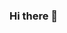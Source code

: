 ### Hi there 👋

<!--
**eddielin1123/eddielin1123** is a ✨ _special_ ✨ repository because its `README.md` (this file) appears on your GitHub profile.
<img align="right" src="https://github-readme-stats.vercel.app/api?username=eddielin1123_icons=true&icon_color=CE1D2D&text_color=718096&bg_color=ffffff&hide_title=true" />

Here are some ideas to get you started:

- 🔭 I’m currently working on ...
- 🌱 I’m currently learning ...
- 👯 I’m looking to collaborate on ...
- 🤔 I’m looking for help with ...
- 💬 Ask me about ...
- 📫 How to reach me: ...
- 😄 Pronouns: ...
- ⚡ Fun fact: ...
-->

